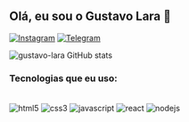 ## Olá, eu sou o Gustavo Lara 🤚

[![Instagram](https://img.shields.io/badge/Instagram-E4405F?style=for-the-badge&logo=instagram&logoColor=white)](https://www.instagram.com/_gustavolara_/)
[![Telegram](https://img.shields.io/badge/Telegram-2CA5E0?style=for-the-badge&logo=telegram&logoColor=white)](https://t.me/gustavomlara)

![gustavo-lara GitHub stats](https://github-readme-stats.vercel.app/api?username=gustavo-lara&show_icons=true&theme=dracula)

### Tecnologias que eu uso:

<div style='display: inline_block'><br/>
<img align='center' alt='html5' src='https://img.shields.io/badge/HTML5-E34F26?style=for-the-badge&logo=html5&logoColor=white'/>
<img align='center' alt='css3' src='https://img.shields.io/badge/CSS3-1572B6?style=for-the-badge&logo=css3&logoColor=white'/>
<img align='center' alt='javascript' src='https://img.shields.io/badge/JavaScript-F7DF1E?style=for-the-badge&logo=javascript&logoColor=black'/>
<img align='center' alt='react' src='https://img.shields.io/badge/React-20232A?style=for-the-badge&logo=react&logoColor=61DAFB'/>
<img align='center' alt='nodejs' src='https://img.shields.io/badge/Node.js-43853D?style=for-the-badge&logo=node.js&logoColor=white'/>
</div>
